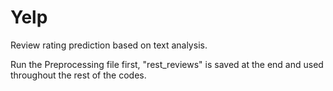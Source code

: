 # Yelp
Review rating prediction based on text analysis.

Run the Preprocessing file first, "rest_reviews" is saved at the end and used throughout the rest of the codes.
